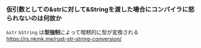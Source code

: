 ### 仮引数としての&strに対して&Stringを渡した場合にコンパイラに怒られないのは何故か
<!-- {ISSUEタイトル}.md になります -->
<!-- ISSUEラベル名に対応するディレクトリに格納されます -->
<!-- ISSUEタイトルに`###`を足して、descriptionの1行目に自動追記します -->

`&str` `&String` は**型強制**によって暗黙的に型が変換される
https://rs.nkmk.me/rust-str-string-conversion/
